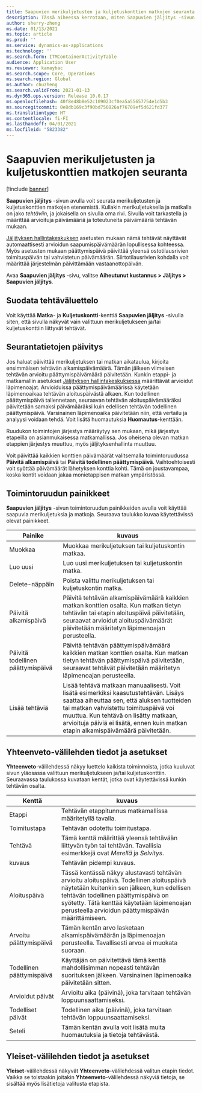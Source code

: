 ```yaml
---
title: Saapuvien merikuljetusten ja kuljetuskonttien matkojen seuranta
description: Tässä aiheessa kerrotaan, miten Saapuvien jäljitys -sivun avulla voit seurata merikuljetusten ja kuljetuskonttien matkojen etenemistä.
author: sherry-zheng
ms.date: 01/13/2021
ms.topic: article
ms.prod: ''
ms.service: dynamics-ax-applications
ms.technology: ''
ms.search.form: ITMContainerActivityTable
audience: Application User
ms.reviewer: kamaybac
ms.search.scope: Core, Operations
ms.search.region: Global
ms.author: chuzheng
ms.search.validFrom: 2021-01-13
ms.dyn365.ops.version: Release 10.0.17
ms.openlocfilehash: 40f8e48b8e52c109023cf0ea5a55657754e1d5b3
ms.sourcegitcommit: 0e8db169c3f90bd750826af76709ef5d621fd377
ms.translationtype: HT
ms.contentlocale: fi-FI
ms.lasthandoff: 04/01/2021
ms.locfileid: "5823382"
---
```

# <a name="track-inbound-voyages-and-shipping-container-journeys"></a>Saapuvien merikuljetusten ja kuljetuskonttien matkojen seuranta

[!include [banner](../../includes/banner.md)]

**Saapuvien jäljitys** -sivun avulla voit seurata merikuljetusten ja kuljetuskonttien matkojen etenemistä. Kullakin merikuljetuksella ja matkalla on jako *tehtäviin*, ja jokaisella on sivulla oma rivi. Sivulla voit tarkastella ja määrittää arvioituja päivämääriä ja toteutuneita päivämääriä tehtävän mukaan.

[Jäljityksen hallintakeskuksen](delivery-information-setup.md#tracking-control-center) asetusten mukaan nämä tehtävät näyttävät automaattisesti arvioidun saapumispäivämäärän lopullisessa kohteessa. Myös asetusten mukaan päättymispäivä päivittää yleensä ostotilausrivien toimituspäivän tai vahvistetun päivämäärän. Siirtotilausrivien kohdalla voit määrittää järjestelmän päivittämään vastaanottopäivän.

Avaa **Saapuvien jäljitys** -sivu, valitse **Aiheutunut kustannus \> Jäljitys \> Saapuvien jäljitys**.

## <a name="filter-the-activities-list"></a>Suodata tehtäväluettelo

Voit käyttää **Matka**- ja **Kuljetuskontti**-kenttiä **Saapuvien jäljitys** -sivulla siten, että sivulla näkyvät vain valittuun merikuljetukseen ja/tai kuljetuskonttiin liittyvät tehtävät.

## <a name="update-tracking-information"></a>Seurantatietojen päivitys

Jos haluat päivittää merikuljetuksen tai matkan aikataulua, kirjoita ensimmäisen tehtävän alkamispäivämäärä. Tämän jälkeen viimeisen tehtävän arvioitu päättymispäivämäärä päivitetään. Kunkin etappi- ja matkamallin asetukset [Jäljityksen hallintakeskuksessa](delivery-information-setup.md#tracking-control-center) määrittävät arvioidut läpimenoajat. Arvioiduissa päättymispäivämäärissä käytetään läpimenoaikaa tehtävän aloituspäivästä alkaen. Kun todellinen päättymispäivä tallennetaan, seuraavan tehtävän aloituspäivämääräksi päivitetään samaksi päivämääräksi kuin edellisen tehtävän todellinen päättymispäivä. Varsinainen läpimenoaika päivitetään niin, että vertailu ja analyysi voidaan tehdä. Voit lisätä huomautuksia **Huomautus**-kenttään.

Ruudukon toimintojen järjestys määräytyy sen mukaan, mikä järjestys etapeilla on asianmukaisessa matkamallissa. Jos oheisena olevan matkan etappien järjestys muuttuu, myös jäljityksenhallinta muuttuu.

Voit päivittää kaikkien konttien päivämäärät valitsemalla toimintoruudussa **Päivitä alkamispäivä** tai **Päivitä todellinen päättymispäivä**. Vaihtoehtoisesti voit syöttää päivämäärät lähetyksen konttia kohti. Tämä on joustavampaa, koska kontit voidaan jakaa monietappisen matkan ympäristössä.

## <a name="buttons-on-the-action-pane"></a>Toimintoruudun painikkeet

**Saapuvien jäljitys** -sivun toimintoruudun painikkeiden avulla voit käyttää saapuvia merikuljetuksia ja matkoja. Seuraava taulukko kuvaa käytettävissä olevat painikkeet.

| Painike | kuvaus |
|---|---|
| Muokkaa | Muokkaa merikuljetuksen tai kuljetuskontin matkaa. |
| Luo uusi | Luo uusi merikuljetuksen tai kuljetuskontin matka. |
| Delete-näppäin | Poista valittu merikuljetuksen tai kuljetuskontin matka. |
| Päivitä alkamispäivä | Päivitä tehtävän alkamispäivämäärä kaikkien matkan konttien osalta. Kun matkan tietyn tehtävän tai etapin aloituspäivä päivitetään, seuraavat arvioidut aloituspäivämäärät päivitetään määritetyn läpimenoajan perusteella. |
| Päivitä todellinen päättymispäivä | Päivitä tehtävän päättymispäivämäärä kaikkien matkan konttien osalta. Kun matkan tietyn tehtävän päättymispäivä päivitetään, seuraavat tehtävät päivitetään määritetyn läpimenoajan perusteella. |
| Lisää tehtäviä | Lisää tehtävä matkaan manuaalisesti. Voit lisätä esimerkiksi kaasutustehtävän. Lisäys saattaa aiheuttaa sen, että aluksen tuotteiden tai matkan vahvistettu toimituspäivä voi muuttua. Kun tehtävä on lisätty matkaan, arvioituja päiviä ei lisätä, ennen kuin matkan etapin alkamispäivämäärä päivitetään. |

## <a name="information-and-settings-on-the-overview-tab"></a>Yhteenveto-välilehden tiedot ja asetukset

**Yhteenveto**-välilehdessä näkyy luettelo kaikista toiminnoista, jotka kuuluvat sivun yläosassa valittuun merikuljetukseen ja/tai kuljetuskonttiin. Seuraavassa taulukossa kuvataan kentät, jotka ovat käytettävissä kunkin tehtävän osalta.

| Kenttä | kuvaus |
|---|---|
| Etappi | Tehtävän etappitunnus matkamallissa määritetyllä tavalla. |
| Toimitustapa | Tehtävän odotettu toimitustapa. |
| Tehtävä | Tämä kenttä määrittää yleensä tehtävään liittyvän työn tai tehtävän. Tavallisia esimerkkejä ovat *Merellä* ja *Selvitys*. |
| kuvaus | Tehtävän pidempi kuvaus. |
| Aloituspäivä | Tässä kentässä näkyy alustavasti tehtävän arvioitu aloituspäivä. Todellinen aloituspäivä näytetään kuitenkin sen jälkeen, kun edellisen tehtävän todellinen päättymispäivä on syötetty. Tätä kenttää käytetään läpimenoajan perusteella arvioidun päättymispäivän määrittämiseen. |
| Arvoitu päättymispäivä | Tämän kentän arvo lasketaan alkamispäivämäärän ja läpimenoajan perusteella. Tavallisesti arvoa ei muokata suoraan. |
| Todellinen päättymispäivä | Käyttäjän on päivitettävä tämä kenttä mahdollisimman nopeasti tehtävän suorituksen jälkeen. Varsinainen läpimenoaika päivitetään sitten. |
| Arvioidut päivät | Arvioitu aika (päivinä), joka tarvitaan tehtävän loppuunsaattamiseksi. |
| Todelliset päivät | Todellinen aika (päivinä), joka tarvitaan tehtävän loppuunsaattamiseksi. |
| Seteli | Tämän kentän avulla voit lisätä muita huomautuksia ja tietoja tehtävästä. |

## <a name="information-and-settings-on-the-general-tab"></a>Yleiset-välilehden tiedot ja asetukset

**Yleiset**-välilehdessä näkyvät **Yhteenveto**-välilehdessä valitun etapin tiedot. Vaikka se toistaakin joitakin **Yhteenveto**-välilehdessä näkyviä tietoja, se sisältää myös lisätietoja valitusta etapista.

